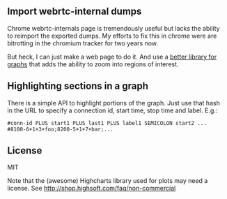 ## Import webrtc-internal dumps
Chrome webrtc-internals page is tremendously useful but lacks the ability to reimport the exported dumps.
My efforts to fix this in chrome were are bitrotting in the chromium tracker for two years now.

But heck, I can just make a web page to do it. And use a [better library for graphs](http://www.highcharts.com/) that adds the ability to zoom into regions of interest.

## Highlighting sections in a graph
There is a simple API to highlight portions of the graph.
Just use that hash in the URL to specify a connection id, start time, stop time and label. E.g.:
```
#conn-id PLUS start1 PLUS last1 PLUS label1 SEMICOLON start2 ...
#8100-6+1+3+foo;8200-5+1+7+bar;... 
```

## License
MIT

Note that the (awesome) Highcharts library used for plots may need a license. See http://shop.highsoft.com/faq/non-commercial
